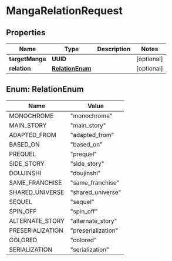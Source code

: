 

# MangaRelationRequest

## Properties

Name | Type | Description | Notes
------------ | ------------- | ------------- | -------------
**targetManga** | **UUID** |  |  [optional]
**relation** | [**RelationEnum**](#RelationEnum) |  |  [optional]



## Enum: RelationEnum

Name | Value
---- | -----
MONOCHROME | &quot;monochrome&quot;
MAIN_STORY | &quot;main_story&quot;
ADAPTED_FROM | &quot;adapted_from&quot;
BASED_ON | &quot;based_on&quot;
PREQUEL | &quot;prequel&quot;
SIDE_STORY | &quot;side_story&quot;
DOUJINSHI | &quot;doujinshi&quot;
SAME_FRANCHISE | &quot;same_franchise&quot;
SHARED_UNIVERSE | &quot;shared_universe&quot;
SEQUEL | &quot;sequel&quot;
SPIN_OFF | &quot;spin_off&quot;
ALTERNATE_STORY | &quot;alternate_story&quot;
PRESERIALIZATION | &quot;preserialization&quot;
COLORED | &quot;colored&quot;
SERIALIZATION | &quot;serialization&quot;



